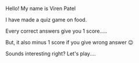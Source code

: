 Hello! My name is Viren Patel

I have made a quiz game on food.

Every correct answers give you 1 score.....

But, it also minus 1 score if you give wrong answer 😉

Sounds interesting right?  Let's play....